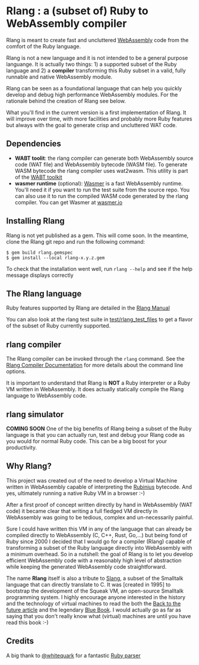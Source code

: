 # Rlang : a (subset of) Ruby to WebAssembly compiler

Rlang is meant to create fast and uncluttered [WebAssembly](https://webassembly.org) code from the comfort of the Ruby language.

Rlang is not a new language and it is not intended to be a general purpose languange. It is actually two things: 1) a supported subset of the Ruby language and 2) a **compiler** transforming this Ruby subset in a valid, fully runnable and native WebAssembly module.

Rlang can be seen as a foundational language that can help you quickly develop and debug high performance WebAssembly modules. For the rationale behind the creation of Rlang see below.

What you'll find in the current version is a first implementation of Rlang. It will improve over time, with more facilities and probably more Ruby features but always with the goal to generate crisp and uncluttered WAT code.

## Dependencies

* **WABT toolit**: the rlang compiler can generate both WebAssembly source code (WAT file) and WebAssembly bytecode (WASM file). To generate WASM bytecode the rlang compiler uses wat2wasm. This utility is part of the [WABT toolkit](https://github.com/WebAssembly/wabt)
* **wasmer runtime** (optional): [Wasmer](https://wasmer.io/) is a fast WebAssembly runtime. You'll need it if you want to run the test suite from the source repo. You can also use it to run the compiled WASM code generated by the rlang compiler. You can get Wasmer at  [wasmer.io](https://wasmer.io/)


## Installing Rlang
Rlang is not yet published as a gem. This will come soon. In the meantime, clone the Rlang git repo and run the following command:


```
$ gem build rlang.gemspec
$ gem install --local rlang-x.y.z.gem
```

To check that the installation went well, run `rlang --help` and see if the help message displays correctly

## The Rlang language
Ruby features supported by Rlang are detailed in the [Rlang Manual](https://github.com/ljulliar/rlang/blob/master/docs/RlangManual.md)

You can also look at the rlang test suite in [test/rlang_test_files](https://github.com/ljulliar/rlang/blob/master/test/rlang_test_files/) to get a flavor of the subset of Ruby currently supported.

## rlang compiler
The Rlang compiler can be invoked through the `rlang` command. See the [Rlang Compiler Documentation](https://github.com/ljulliar/rlang/blob/master/docs/RlangCompiler.md) for more details about the command line options.

It is important to understand that Rlang is **NOT** a Ruby interpreter or a Ruby VM written in WebAssembly. It does actually statically compile the Rlang language to WebAssembly code.


## rlang simulator
**COMING SOON**
One of the big benefits of Rlang being a subset of the Ruby language is that you can actually run, test and debug your Rlang code as you would for normal Ruby code. This can be a big boost for your productivity.

## Why Rlang?
This project was created out of the need to develop a Virtual Machine written in WebAssembly capable of interpreting the [Rubinius](https://github.com/rubinius/rubinius) bytecode. And yes, ultimately running a native Ruby VM in a browser :-)

After a first proof of concept written directly by hand in WebAssembly (WAT code) it became clear that writing a full fledged VM directly in WebAssembly was going to be tedious, complex and un-necessarily painful.

Sure I could have written this VM in any of the language that can already be compiled directly to WebAssembly (C, C++, Rust, Go,...) but being fond of Ruby since 2000 I decided that I would go for a compiler (Rlang) capable of transforming a subset of the Ruby language directly into WebAssembly with a minimum overhead. So in a nutshell: the goal of Rlang is to let you develop efficient WebAssembly code with a reasonably high level of abstraction while keeping the generated WebAssembly code straightforward.

The name **Rlang** itself is also a tribute to [Slang](http://wiki.squeak.org/squeak/slang), a subset of the Smalltalk language that can directly translate to C. It was [created in 1995] to bootstrap the development of the Squeak VM, an open-source Smalltalk programming system. I highly encourage anyone interested in the history and the technology of virtual machines to read the both the [Back to the future article](http://www.vpri.org/pdf/tr1997001_backto.pdf) and the legendary [Blue Book](http://stephane.ducasse.free.fr/FreeBooks/BlueBook/Bluebook.pdf). I would actually go as far as saying that you don't really know what (virtual) machines are until you have read this book :-)

## Credits
A big thank to [@whitequark](https://github.com/whitequark) for a fantastic [Ruby parser](https://github.com/whitequark/parser)
